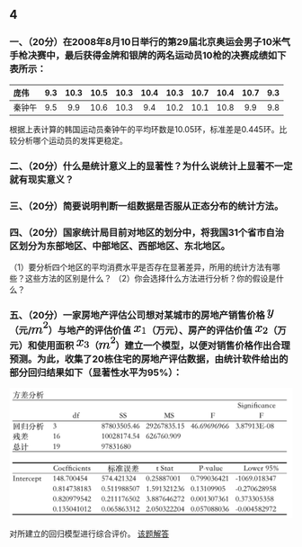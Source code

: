 ## 4
### 一、（20分）在2008年8月10日举行的第29届北京奥运会男子10米气手枪决赛中，最后获得金牌和银牌的两名运动员10枪的决赛成绩如下表所示：
|庞伟|9.3|10.3|10.5|10.3|10.4|10.3|10.7|10.4|10.7|9.3|
|:---|:-:|:-:|:-:|:-:|:-:|:-:|:-:|:-:|:-:|:-:|
|秦钟午|9.5|9.9|10.6|10.3|9.4|10.2|10.1|10.8|9.9|9.8|

根据上表计算的韩国运动员秦钟午的平均环数是10.05环，标准差是0.445环。比较分析哪个运动员的发挥更稳定。

### 二、（20分）什么是统计意义上的显著性？为什么说统计上显著不一定就有现实意义？

### 三、（20分）简要说明判断一组数据是否服从正态分布的统计方法。

### 四、（20分）国家统计局目前对地区的划分中，将我国31个省市自治区划分为东部地区、中部地区、西部地区、东北地区。
（1）要分析四个地区的平均消费水平是否存在显著差异，所用的统计方法有哪些？这些方法的区别是什么？
（2）你会选择什么方法进行分析？你的假设是什么？

### 五、（20分）一家房地产评估公司想对某城市的房地产销售价格 ![](../images/y.png)（元/![](../images/m^2.png)）与地产的评估价值 ![](../images/x1.png)（万元）、房产的评估价值 ![](../images/x2.png)（万元）和使用面积 ![](../images/x3.png)（![](../images/m^2.png)）建立一个模型，以便对销售价格作出合理预测。为此，收集了20栋住宅的房地产评估数据，由统计软件给出的部分回归结果如下（显著性水平为95%）：
					
![](../images/4-5-1.png)

对所建立的回归模型进行综合评价。
[该题解答](https://wenku.baidu.com/view/54385ba11a37f111f1855b69.html)


